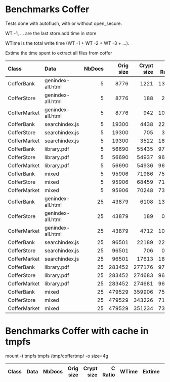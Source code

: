 # Benchmarks Coffer

Tests done with autoflush, with or without open_secure.

WT -1, ... are the last store.add time in store

WTime is the total write time (WT -1 + WT -2 + WT -3 + ...).

Extime the time spent to extract all files from coffer

| Class             | Data              | NbDocs | Orig size | Crypt size | C Ratio | WTime  | Extime | WT -1 | WT -2 | WT -3 | WT -4 |
|:------------------|:------------------|-------:|----------:|-----------:|--------:|-------:|-------:|------:|------:|------:|------:|
|CofferBank         |genindex-all.html  |      5 |      8776 |       1221 |   13.92 |   0.36 |   0.09 |  0.04 |  0.03 |  0.03 |  0.03 |
|CofferStore        |genindex-all.html  |      5 |      8776 |        188 |    2.15 |   0.36 |   0.03 |  0.07 |  0.07 |  0.07 |  0.07 |
|CofferMarket       |genindex-all.html  |      5 |      8776 |        942 |   10.74 |   0.47 |   0.08 |  0.10 |  0.08 |  0.08 |  0.08 |
|CofferBank         |searchindex.js     |      5 |     19300 |       4438 |   22.99 |   0.48 |   0.15 |  0.08 |  0.07 |  0.07 |  0.10 |
|CofferStore        |searchindex.js     |      5 |     19300 |        705 |    3.65 |   0.99 |   0.06 |  0.20 |  0.19 |  0.19 |  0.19 |
|CofferMarket       |searchindex.js     |      5 |     19300 |       3522 |   18.25 |   1.09 |   0.12 |  0.22 |  0.20 |  0.20 |  0.21 |
|CofferBank         |library.pdf        |      5 |     56690 |      55435 |   97.79 |   2.72 |   0.64 |  0.66 |  0.52 |  0.43 |  0.32 |
|CofferStore        |library.pdf        |      5 |     56690 |      54937 |   96.91 |   2.47 |   0.28 |  0.45 |  0.44 |  0.45 |  0.44 |
|CofferMarket       |library.pdf        |      5 |     56690 |      54936 |   96.91 |   2.68 |   0.30 |  0.47 |  0.47 |  0.48 |  0.47 |
|CofferBank         |mixed              |      5 |     95906 |      71986 |   75.06 |   9.69 |   1.05 |  3.16 |  2.45 |  1.76 |  1.11 |
|CofferStore        |mixed              |      5 |     95906 |      68459 |   71.38 |   4.30 |   0.41 |  0.80 |  0.77 |  0.79 |  0.77 |
|CofferMarket       |mixed              |      5 |     95906 |      70248 |   73.25 |   4.87 |   0.61 |  0.84 |  1.05 |  0.88 |  0.85 |
|CofferBank         |genindex-all.html  |     25 |     43879 |       6108 |   13.92 |   1.48 |   0.39 |  0.09 |  0.08 |  0.08 |  0.08 |
|CofferStore        |genindex-all.html  |     25 |     43879 |        189 |    0.43 |   1.70 |   0.11 |  0.06 |  0.07 |  0.06 |  0.06 |
|CofferMarket       |genindex-all.html  |     25 |     43879 |       4712 |   10.74 |   1.99 |   0.33 |  0.08 |  0.08 |  0.08 |  0.08 |
|CofferBank         |searchindex.js     |     25 |     96501 |      22189 |   22.99 |   3.88 |   0.69 |  0.24 |  0.23 |  0.23 |  0.22 |
|CofferStore        |searchindex.js     |     25 |     96501 |        706 |    0.73 |   4.68 |   0.26 |  0.18 |  0.18 |  0.19 |  0.18 |
|CofferMarket       |searchindex.js     |     25 |     96501 |      17613 |   18.25 |   5.06 |   0.49 |  0.20 |  0.19 |  0.20 |  0.20 |
|CofferBank         |library.pdf        |     25 |    283452 |     277176 |   97.79 |  40.18 |   3.27 |  2.84 |  2.62 |  2.34 |  2.40 |
|CofferStore        |library.pdf        |     25 |    283452 |     274683 |   96.91 |  12.15 |   1.31 |  0.44 |  0.44 |  0.45 |  0.44 |
|CofferMarket       |library.pdf        |     25 |    283452 |     274681 |   96.91 |  13.64 |   1.53 |  0.49 |  0.49 |  0.49 |  0.48 |
|CofferBank         |mixed              |     25 |    479529 |     359906 |   75.05 | 223.19 |   5.37 | 17.22 | 16.26 | 15.87 | 15.20 |
|CofferStore        |mixed              |     25 |    479529 |     343226 |   71.58 |  20.39 |   1.92 |  0.76 |  0.76 |  0.83 |  0.75 |
|CofferMarket       |mixed              |     25 |    479529 |     351234 |   73.25 |  22.63 |   3.12 |  0.84 |  0.83 |  0.84 |  1.04 |
# Benchmarks Coffer with cache in tmpfs

mount -t tmpfs tmpfs /tmp/coffertmp/ -o size=4g

| Class             | Data              | NbDocs | Orig size | Crypt size | C Ratio | WTime  | Extime | WT -1 | WT -2 | WT -3 | WT -4 |
|:------------------|:------------------|-------:|----------:|-----------:|--------:|-------:|-------:|------:|------:|------:|------:|
